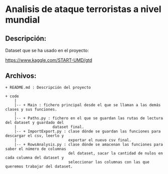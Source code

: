 # Analisis de ataque terroristas a nivel mundial


## Descripción:

Dataset que se ha usado en el proyecto:

https://www.kaggle.com/START-UMD/gtd

## Archivos:
```
+ README.md : Descripción del proyecto

+ code  
    |  
    |-- + Main : fichero principal desde el que se llaman a las demás clases y sus funciones.  
    |  
    |-- + Paths.py : fichero en el que se guardan las rutas de lectura del dataset y guardado del   
    |                dataset final.
    |-- + ImportExport.py : clase dónde se guardan las funciones para descargar el csv, leerlo y   
    |                       exportar el nuevo csv final.  
    |-- + RowsAnalysis.py : clase dónde se amacenan las funciones para saber el número de columnas 
                            del dataset, sacar la cantidad de nulos en cada columna del dataset y 
                            seleccionar las columnas con las que queremos trabajar del dataset.  
    
```
